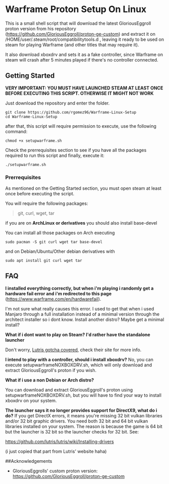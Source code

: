 # Warframe Proton Setup On Linux
This is a small shell script that will download the latest GloriousEggroll
proton version from his repository
(https://github.com/GloriousEggroll/proton-ge-custom) and extract it on
/HOME/user/.steam/root/compatibilitytools.d , leaving it ready to be used on
steam for playing Warframe (and other titles that may require it).

It also download xboxdrv and sets it as a fake controller, since Warframe on
steam will crash after 5 minutes played if there's no controller connected.

## Getting Started

**VERY IMPORTANT: YOU MUST HAVE LAUNCHED STEAM AT LEAST ONCE BEFORE EXECUTING
THIS SCRIPT. OTHERWISE IT MIGHT NOT WORK**

Just download the repository and enter the folder.

```
git clone https://github.com/rgomez96/Warframe-Linux-Setup
cd Warframe-Linux-Setup
```

after that, this script will require permission to execute, use the following
command:

```
chmod +x setupwarframe.sh
```

Check the prerrequisites section to see if you have all the packages required
to run this script and finally, execute it:

```
./setupwarframe.sh
```

### Prerrequisites

As mentioned on the Getting Started section, you must open steam at least once
before executing the script.

You will require the following packages:
> git, curl, wget, tar

if you are on **ArchLinux or derivatives** you should also install base-devel

You can install all those packages on Arch executing
```
sudo pacman -S git curl wget tar base-devel
```

and on Debian/Ubuntu/Other debian derivatives with
```
sudo apt install git curl wget tar
```

## FAQ
**I installed everything correctly, but when i'm playing i randomly get
a hardware fail error and i'm redirected to this page** (https://www.warframe.com/en/hardwarefail).

I'm not sure what really causes this error. I used to get that when i used
Manjaro through a full installation instead of a minimal version through the
architect installer so i dont know. Install another distro? Maybe get a minimal install?

**What if i dont want to play on Steam? I'd rather have the standalone
launcher**

Don't worry, [Lutris gotcha covered](https://lutris.net/games/warframe/), check
their site for more info.

**I intend to play with a controller, should i install xboxdrv?**
No, you can execute setupwarframeNOXBOXDRV.sh, which will only download and
extract GloriousEggroll's proton if you wish.

**What if i use a non Debian or Arch distro?**

You can download and extract GloriousEggroll's proton using
setupwarframeNOXBOXDRV.sh, but you will have to find your way to install
xboxdrv on your system.

**The launcher says it no longer provides support for DirectX9, what do i do?**
If you get DirectX errors, it means you're missing 32 bit vulkan libraries and/or 32 bit graphic drivers. You need both 32 bit and 64 bit vulkan libraries installed on your system. The reason is because the game is 64 bit but the launcher is 32 bit so the launcher checks for 32 bit. See:

https://github.com/lutris/lutris/wiki/Installing-drivers

(i just copied that part from Lutris' website haha)

##Acknowledgements

- GloriousEggrolls' custom proton version: https://github.com/GloriousEggroll/proton-ge-custom
